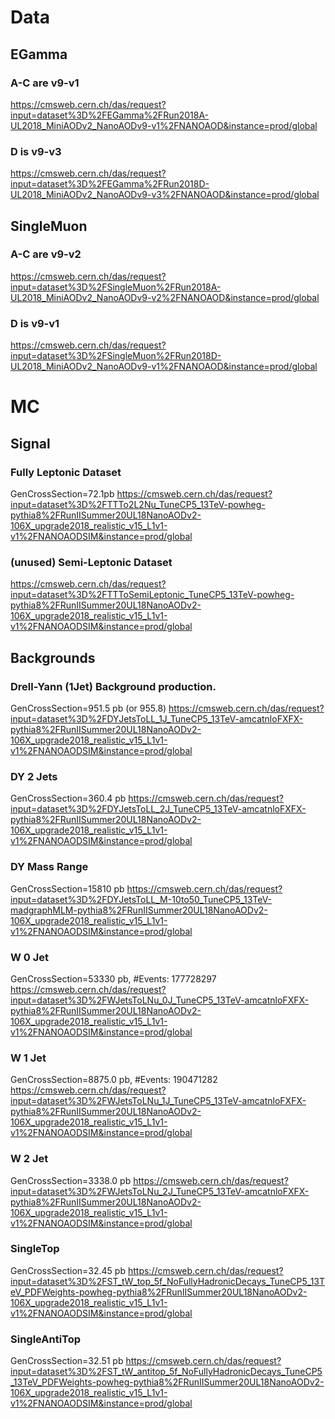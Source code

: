 # Data 

## EGamma
### A-C are v9-v1
https://cmsweb.cern.ch/das/request?input=dataset%3D%2FEGamma%2FRun2018A-UL2018_MiniAODv2_NanoAODv9-v1%2FNANOAOD&instance=prod/global
### D is v9-v3
https://cmsweb.cern.ch/das/request?input=dataset%3D%2FEGamma%2FRun2018D-UL2018_MiniAODv2_NanoAODv9-v3%2FNANOAOD&instance=prod/global

## SingleMuon
### A-C are v9-v2
https://cmsweb.cern.ch/das/request?input=dataset%3D%2FSingleMuon%2FRun2018A-UL2018_MiniAODv2_NanoAODv9-v2%2FNANOAOD&instance=prod/global
### D is v9-v1
https://cmsweb.cern.ch/das/request?input=dataset%3D%2FSingleMuon%2FRun2018D-UL2018_MiniAODv2_NanoAODv9-v1%2FNANOAOD&instance=prod/global

# MC

## Signal
### Fully Leptonic Dataset 
GenCrossSection=72.1pb
https://cmsweb.cern.ch/das/request?input=dataset%3D%2FTTTo2L2Nu_TuneCP5_13TeV-powheg-pythia8%2FRunIISummer20UL18NanoAODv2-106X_upgrade2018_realistic_v15_L1v1-v1%2FNANOAODSIM&instance=prod/global

### (unused) Semi-Leptonic Dataset 
https://cmsweb.cern.ch/das/request?input=dataset%3D%2FTTToSemiLeptonic_TuneCP5_13TeV-powheg-pythia8%2FRunIISummer20UL18NanoAODv2-106X_upgrade2018_realistic_v15_L1v1-v1%2FNANOAODSIM&instance=prod/global


## Backgrounds 
### Drell-Yann (1Jet) Background production.
GenCrossSection=951.5 pb (or 955.8)
https://cmsweb.cern.ch/das/request?input=dataset%3D%2FDYJetsToLL_1J_TuneCP5_13TeV-amcatnloFXFX-pythia8%2FRunIISummer20UL18NanoAODv2-106X_upgrade2018_realistic_v15_L1v1-v1%2FNANOAODSIM&instance=prod/global

### DY 2 Jets
GenCrossSection=360.4 pb 
https://cmsweb.cern.ch/das/request?input=dataset%3D%2FDYJetsToLL_2J_TuneCP5_13TeV-amcatnloFXFX-pythia8%2FRunIISummer20UL18NanoAODv2-106X_upgrade2018_realistic_v15_L1v1-v1%2FNANOAODSIM&instance=prod/global

### DY Mass Range
GenCrossSection=15810 pb
https://cmsweb.cern.ch/das/request?input=dataset%3D%2FDYJetsToLL_M-10to50_TuneCP5_13TeV-madgraphMLM-pythia8%2FRunIISummer20UL18NanoAODv2-106X_upgrade2018_realistic_v15_L1v1-v1%2FNANOAODSIM&instance=prod/global
### W 0 Jet
GenCrossSection=53330 pb, #Events: 177728297
https://cmsweb.cern.ch/das/request?input=dataset%3D%2FWJetsToLNu_0J_TuneCP5_13TeV-amcatnloFXFX-pythia8%2FRunIISummer20UL18NanoAODv2-106X_upgrade2018_realistic_v15_L1v1-v1%2FNANOAODSIM&instance=prod/global

### W 1 Jet
GenCrossSection=8875.0 pb, #Events: 190471282
https://cmsweb.cern.ch/das/request?input=dataset%3D%2FWJetsToLNu_1J_TuneCP5_13TeV-amcatnloFXFX-pythia8%2FRunIISummer20UL18NanoAODv2-106X_upgrade2018_realistic_v15_L1v1-v1%2FNANOAODSIM&instance=prod/global
### W 2 Jet
GenCrossSection=3338.0 pb
https://cmsweb.cern.ch/das/request?input=dataset%3D%2FWJetsToLNu_2J_TuneCP5_13TeV-amcatnloFXFX-pythia8%2FRunIISummer20UL18NanoAODv2-106X_upgrade2018_realistic_v15_L1v1-v1%2FNANOAODSIM&instance=prod/global

### SingleTop
GenCrossSection=32.45 pb
https://cmsweb.cern.ch/das/request?input=dataset%3D%2FST_tW_top_5f_NoFullyHadronicDecays_TuneCP5_13TeV_PDFWeights-powheg-pythia8%2FRunIISummer20UL18NanoAODv2-106X_upgrade2018_realistic_v15_L1v1-v1%2FNANOAODSIM&instance=prod/global
### SingleAntiTop
GenCrossSection=32.51 pb
https://cmsweb.cern.ch/das/request?input=dataset%3D%2FST_tW_antitop_5f_NoFullyHadronicDecays_TuneCP5_13TeV_PDFWeights-powheg-pythia8%2FRunIISummer20UL18NanoAODv2-106X_upgrade2018_realistic_v15_L1v1-v1%2FNANOAODSIM&instance=prod/global
